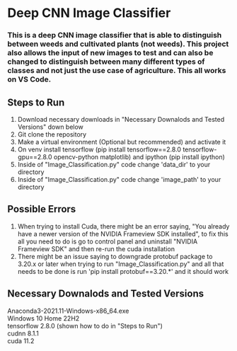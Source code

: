 # Deep CNN Image Classifier
### This is a deep CNN image classifier that is able to distinguish between weeds and cultivated plants (not weeds). This project also allows the input of new images to test and can also be changed to distinguish between many different types of classes and not just the use case of agriculture. This all works on VS Code.

## Steps to Run
1. Download necessary downloads in "Necessary Downalods and Tested Versions" down below  
2. Git clone the repository  
3. Make a virtual environment (Optional but recommended) and activate it 
4. On venv install tensorflow (pip install tensorflow==2.8.0 tensorflow-gpu==2.8.0 opencv-python matplotlib) and ipython (pip install ipython)  
5. Inside of "Image_Classification.py" code change 'data_dir' to your directory
6. Inside of "Image_Classification.py" code change 'image_path' to your directory

## Possible Errors
1. When trying to install Cuda, there might be an error saying, "You already have a newer version of the NVIDIA Frameview SDK installed", to fix this all you need to do is go to control panel and uninstall "NVIDIA Frameview SDK" and then re-run the cuda installation
2. There might be an issue saying to downgrade protobuf package to 3.20.x or later when trying to run "Image_Classification.py" and all that needs to be done is run 'pip install protobuf==3.20.*' and it should work

## Necessary Downalods and Tested Versions 
Anaconda3-2021.11-Windows-x86_64.exe   
Windows 10 Home 22H2  
tensorflow 2.8.0 (shown how to do in "Steps to Run")  
cudnn 8.1.1    
cuda 11.2   
